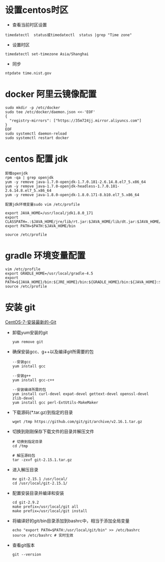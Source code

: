 # 设置centos时区

- 查看当前时区设置

```shell
timedatectl  status或timedatectl  status |grep "Time zone"
```

- 设置时区

```shell
timedatectl set-timezone Asia/Shanghai
```

- 同步

```shell
ntpdate time.nist.gov
```



# docker 阿里云镜像配置

```shell
sudo mkdir -p /etc/docker
sudo tee /etc/docker/daemon.json <<-'EOF'
{
  "registry-mirrors": ["https://35m724jj.mirror.aliyuncs.com"]
}
EOF
sudo systemctl daemon-reload
sudo systemctl restart docker
```



# centos 配置 jdk

```shell
卸载openjdk
rpm -qa | grep openjdk  
yum -y remove java-1.7.0-openjdk-1.7.0.181-2.6.14.8.el7_5.x86_64
yum -y remove java-1.7.0-openjdk-headless-1.7.0.181-2.6.14.8.el7_5.x86_64
yum -y remove java-1.8.0-openjdk-1.8.0.171-8.b10.el7_5.x86_64

配置jdk环境变量sudo vim /etc/profile

export JAVA_HOME=/usr/local/jdk1.8.0_171
export CLASSPATH=.:$JAVA_HOME/jre/lib/rt.jar:$JAVA_HOME/lib/dt.jar:$JAVA_HOME/lib/tools.jar 
export PATH=$PATH:$JAVA_HOME/bin

source /etc/profile
```



# gradle 环境变量配置

```shell
vim /etc/profile
export GRADLE_HOME=/usr/local/gradle-4.5
export PATH=${JAVA_HOME}/bin:${JRE_HOME}/bin:${GRADLE_HOME}/bin:${JAVA_HOME}:${PATH}
source /etc/profile 
```



# 安装 git

[CentOS-7-安装最新的-Git](https://ehlxr.me/2016/07/30/CentOS-7-%E5%AE%89%E8%A3%85%E6%9C%80%E6%96%B0%E7%9A%84-Git/)



* 卸载yum安装的git

  ```shell
  yum remove git
  ```

* 确保安装gcc、g++以及编译git所需要的包

  ```shell
  --安装gcc
  yum install gcc

  --安装g++
  yum install gcc-c++

  --安装编译所需的包
  yum install curl-devel expat-devel gettext-devel openssl-devel zlib-devel
  yum install gcc perl-ExtUtils-MakeMaker
  ```

* 下载源码(*.tar.gz)到指定的目录

  ```shell
  wget /tmp https://github.com/git/git/archive/v2.16.1.tar.gz
  ```

* 切换到刚刚保存下载文件的目录并解压文件

  ```shell
  # 切换到指定目录
  cd /tmp

  # 解压源码包
  tar -zxvf git-2.15.1.tar.gz
  ```

* 进入解压目录

  ```shell
  mv git-2.15.1 /usr/local/
  cd /usr/local/git-2.15.1/
  ```

* 配置安装目录并编译和安装

  ```shell
  cd git-2.9.2
  make prefix=/usr/local/git all
  make prefix=/usr/local/git install
  ```

* 将编译好的git/bin目录添加到bashrc中，相当于添加全局变量

  ```shell
  echo "export PATH=$PATH:/usr/local/git/bin" >> /etc/bashrc
  source /etc/bashrc # 实时生效
  ```

* 查看git版本

  ```shell
  git --version
  ```
